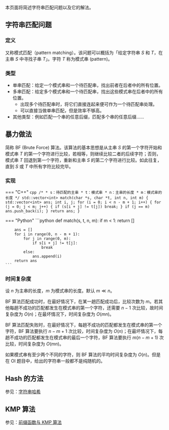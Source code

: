 本页面将简述字符串匹配问题以及它的解法。

## 字符串匹配问题

### 定义

又称模式匹配（pattern matching）。该问题可以概括为「给定字符串 $S$ 和 $T$，在主串 $S$ 中寻找子串 $T$」。字符 $T$ 称为模式串 (pattern)。

### 类型

-   单串匹配：给定一个模式串和一个待匹配串，找出前者在后者中的所有位置。
-   多串匹配：给定多个模式串和一个待匹配串，找出这些模式串在后者中的所有位置。
    -   出现多个待匹配串时，将它们直接连起来便可作为一个待匹配串处理。
    -   可以直接当做单串匹配，但是效率不够高。
-   其他类型：例如匹配一个串的任意后缀，匹配多个串的任意后缀……

## 暴力做法

简称 BF (Brute Force) 算法。该算法的基本思想是从主串 $S$ 的第一个字符开始和模式串 $T$ 的第一个字符进行比较，若相等，则继续比较二者的后续字符；否则，模式串 $T$ 回退到第一个字符，重新和主串 $S$ 的第二个字符进行比较。如此往复，直到 $S$ 或 $T$ 中所有字符比较完毕。

### 实现

=== "C++"
    ```cpp
    /*
     * s：待匹配的主串
     * t：模式串
     * n：主串的长度
     * m：模式串的长度
     */
    std::vector<int> match(char *s, char *t, int n, int m) {
      std::vector<int> ans;
      int i, j;
      for (i = 0; i < n - m + 1; i++) {
        for (j = 0; j < m; j++) {
          if (s[i + j] != t[j]) break;
        }
        if (j == m) ans.push_back(i);
      }
      return ans;
    }
    ```

=== "Python"
    ```python
    def match(s, t, n, m):
        if m < 1:
            return []
    
        ans = []
        for i in range(0, n - m + 1):
            for j in range(0, m):
                if s[i + j] != t[j]:
                    break
            else:
                ans.append(i)
        return ans
    ```

### 时间复杂度

设 $n$ 为主串的长度，$m$ 为模式串的长度。默认 $m\ll n$。

BF 算法匹配成功时，在最好情况下，在某一趟匹配成功后，比较次数为 $m$。若其他每趟不成功的匹配都发生在模式串的第一个字符，还需要 $n-1$ 次比较，故时间复杂度为 $O(n)$；在最坏情况下，时间复杂度为 $O(mn)$。

BF 算法匹配失败时，在最好情况下，每趟不成功的匹配都发生在模式串的第一个字符，BF 算法要执行 $n-m+1$ 次比较，时间复杂度为 $O(n)$；在最坏情况下，每趟不成功的匹配都发生在模式串的最后一个字符，BF 算法要执行 $m(n-m+1)$ 次比较，时间复杂度为 $O(mn)$。

如果模式串有至少两个不同的字符，则 BF 算法的平均时间复杂度为 $O(n)$。但是在 OI 题目中，给出的字符串一般都不是纯随机的。

## Hash 的方法

参见：[字符串哈希](./hash.md)

## KMP 算法

参见：[前缀函数与 KMP 算法](./kmp.md)
